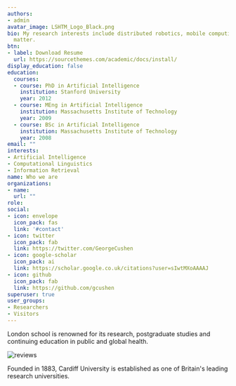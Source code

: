 ```yaml
---
authors:
- admin
avatar_image: LSHTM_Logo_Black.png
bio: My research interests include distributed robotics, mobile computing and programmable
  matter.
btn:
- label: Download Resume
  url: https://sourcethemes.com/academic/docs/install/
display_education: false
education:
  courses:
  - course: PhD in Artificial Intelligence
    institution: Stanford University
    year: 2012
  - course: MEng in Artificial Intelligence
    institution: Massachusetts Institute of Technology
    year: 2009
  - course: BSc in Artificial Intelligence
    institution: Massachusetts Institute of Technology
    year: 2008
email: ""
interests:
- Artificial Intelligence
- Computational Linguistics
- Information Retrieval
name: Who we are
organizations:
- name: 
  url: ""
role: 
social:
- icon: envelope
  icon_pack: fas
  link: '#contact'
- icon: twitter
  icon_pack: fab
  link: https://twitter.com/GeorgeCushen
- icon: google-scholar
  icon_pack: ai
  link: https://scholar.google.co.uk/citations?user=sIwtMXoAAAAJ
- icon: github
  icon_pack: fab
  link: https://github.com/gcushen
superuser: true
user_groups:
- Researchers
- Visitors
---
```


London school is renowned for its research, postgraduate studies and continuing education in public and global health.

![reviews](../../img/cardiff.png)

Founded in 1883, Cardiff University is established as one of Britain's leading research universities. 
